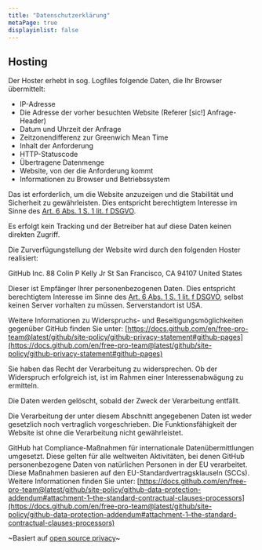 ```yaml
---
title: "Datenschutzerklärung"
metaPage: true
displayinlist: false
---
```


## Hosting

Der Hoster erhebt in sog. Logfiles folgende Daten, die Ihr Browser übermittelt:

* IP-Adresse
* Die Adresse der vorher besuchten Website (Referer [sic!] Anfrage-Header)
* Datum und Uhrzeit der Anfrage
* Zeitzonendifferenz zur Greenwich Mean Time
* Inhalt der Anforderung
* HTTP-Statuscode
* Übertragene Datenmenge
* Website, von der die Anforderung kommt
* Informationen zu Browser und Betriebssystem

Das ist erforderlich, um die Website anzuzeigen und die Stabilität und Sicherheit zu gewährleisten. Dies entspricht berechtigtem Interesse im Sinne des [Art. 6 Abs. 1 S. 1 lit. f DSGVO](https://dsgvo-gesetz.de/art-6-dsgvo/).

Es erfolgt kein Tracking und der Betreiber hat auf diese Daten keinen direkten Zugriff.

Die Zurverfügungstellung der Website wird durch den folgenden Hoster realisiert:

GitHub Inc.
88 Colin P Kelly Jr St
San Francisco, CA 94107
United States

Dieser ist Empfänger Ihrer personenbezogenen Daten. Dies entspricht berechtigtem Interesse im Sinne des [Art. 6 Abs. 1 S. 1 lit. f DSGVO](https://dsgvo-gesetz.de/art-6-dsgvo/), selbst keinen Server vorhalten zu müssen. Serverstandort ist USA.

Weitere Informationen zu Widerspruchs- und Beseitigungsmöglichkeiten gegenüber GitHub finden Sie unter: [https://docs.github.com/en/free-pro-team@latest/github/site-policy/github-privacy-statement#github-pages](https://docs.github.com/en/free-pro-team@latest/github/site-policy/github-privacy-statement#github-pages)

Sie haben das Recht der Verarbeitung zu widersprechen. Ob der Widerspruch erfolgreich ist, ist im Rahmen einer Interessenabwägung zu ermitteln.

Die Daten werden gelöscht, sobald der Zweck der Verarbeitung entfällt.

Die Verarbeitung der unter diesem Abschnitt angegebenen Daten ist weder gesetzlich noch vertraglich vorgeschrieben. Die Funktionsfähigkeit der Website ist ohne die Verarbeitung nicht gewährleistet.

GitHub hat Compliance-Maßnahmen für internationale Datenübermittlungen umgesetzt. Diese gelten für alle weltweiten Aktivitäten, bei denen GitHub personenbezogene Daten von natürlichen Personen in der EU verarbeitet. Diese Maßnahmen basieren auf den EU-Standardvertragsklauseln (SCCs). Weitere Informationen finden Sie unter: [https://docs.github.com/en/free-pro-team@latest/github/site-policy/github-data-protection-addendum#attachment-1–the-standard-contractual-clauses-processors](https://docs.github.com/en/free-pro-team@latest/github/site-policy/github-data-protection-addendum#attachment-1–the-standard-contractual-clauses-processors)

~Basiert auf [open source privacy](https://opr.vc/docs/hosting/github_pages/)~
